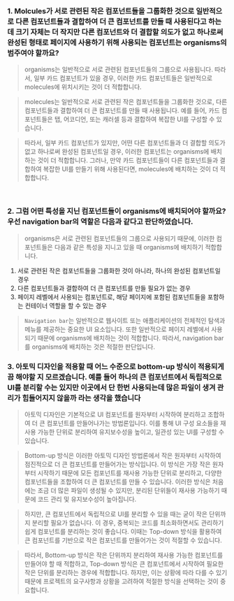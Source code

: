 

### 1. Molcules가 서로 관련된 작은 컴포넌트들을 그룹화한 것으로 일반적으로 다른 컴포넌트들과 결합하여 더 큰 컴포넌트를 만들 때 사용된다고 하는데 크기 자체는 더 작지만 다른 컴포넌트와 더 결합할 의도가 없고 하나로써 완성된 형태로 페이지에 사용하기 위해 사용되는 컴포넌트는 organisms의 범주여야  할까요?

> organisms는 일반적으로 서로 관련된 컴포넌트들의 그룹으로 사용됩니다. 따라서, 일부 카드 컴포넌트가 있을 경우, 이러한 카드 컴포넌트들은 일반적으로 molecules에 위치시키는 것이 더 적합합니다.

> molecules는 일반적으로 서로 관련된 작은 컴포넌트들을 그룹화한 것으로, 다른 컴포넌트들과 결합하여 더 큰 컴포넌트를 만들 때 사용됩니다. 예를 들어, 카드 컴포넌트들은 탭, 어코디언, 또는 캐러셀 등과 결합하여 복잡한 UI를 구성할 수 있습니다.

> 따라서, 일부 카드 컴포넌트가 있지만, 어떤 다른 컴포넌트들과 더 결합할 의도가 없고 하나로써 완성된 컴포넌트일 경우, 이러한 컴포넌트는 organisms에 배치하는 것이 더 적합합니다. 그러나, 만약 카드 컴포넌트들이 다른 컴포넌트들과 결합하여 복잡한 UI를 만들기 위해 사용된다면, molecules에 배치하는 것이 더 적합합니다.


<br>

### 2. 그럼 어떤 특성을 지닌 컴포넌트들이 organisms에 배치되어야 할까요? 우선 navigation bar의 역할은 다음과 같다고 판단하였습니다.

> organisms은 서로 관련된 컴포넌트들의 그룹으로 사용되기 때문에, 이러한 컴포넌트들은 다음과 같은 특성을 지니고 있을 때 organisms에 배치하기 적합합니다.

1. 서로 관련된 작은 컴포넌트들을 그룹화한 것이 아니라, 하나의 완성된 컴포넌트일 경우
2. 다른 컴포넌트들과 결합하여 더 큰 컴포넌트를 만들 필요가 없는 경우
3. 페이지 레벨에서 사용되는 컴포넌트로, 해당 페이지에 포함된 컴포넌트들을 포함하는 컨테이너 역할을 할 수 있는 경우

> `Navigation bar`는 일반적으로 웹사이트 또는 애플리케이션의 전체적인 탐색과 메뉴를 제공하는 중요한 UI 요소입니다. 또한 일반적으로 페이지 레벨에서 사용되기 때문에 organisms에 배치하는 것이 적합합니다. 따라서, navigation bar를 organisms에 배치하는 것은 적절한 판단입니다.


### 3. 아토믹 디자인을 적용할 때 어느 수준으로 bottom-up 방식이 적용되게끔 해야할 지 모르겠습니다. 예를 들어 하나의 큰 컴포넌트에서 독립적으로 UI를 분리할 수는 있지만 이곳에서 단 한번 사용되는데 많은 파일이 생겨 관리가 힘들어지지 않을까 라는 생각을 했습니다

> 아토믹 디자인은 기본적으로 UI 컴포넌트를 원자부터 시작하여 분리하고 조합하여 더 큰 컴포넌트를 만들어나가는 방법론입니다. 이를 통해 UI 구성 요소들을 재사용 가능한 단위로 분리하여 유지보수성을 높이고, 일관성 있는 UI를 구성할 수 있습니다.

> Bottom-up 방식은 이러한 아토믹 디자인 방법론에서 작은 원자부터 시작하여 점진적으로 더 큰 컴포넌트를 만들어가는 방식입니다. 이 방식은 가장 작은 원자부터 시작하기 때문에 모든 컴포넌트를 재사용 가능한 단위로 분리하고, 다양한 컴포넌트들을 조합하여 더 큰 컴포넌트를 만들 수 있습니다. 이러한 방식은 처음에는 조금 더 많은 파일이 생성될 수 있지만, 분리된 단위들이 재사용 가능하기 때문에 코드 관리 및 유지보수성이 높아집니다.

> 하지만, 큰 컴포넌트에서 독립적으로 UI를 분리할 수 있을 때는 굳이 작은 단위까지 분리할 필요가 없습니다. 이 경우, 중복되는 코드를 최소화하면서도 관리하기 쉽게 컴포넌트를 분리하는 것이 좋습니다. 이때는 Top-down 방식을 활용하여 큰 컴포넌트를 기반으로 작은 컴포넌트를 만들어가는 것이 적절할 수 있습니다.

> 따라서, Bottom-up 방식은 작은 단위까지 분리하여 재사용 가능한 컴포넌트를 만들어야 할 때 적합하고, Top-down 방식은 큰 컴포넌트에서 시작하여 필요한 작은 단위를 분리하는 경우에 적합합니다. 하지만, 이는 상황에 따라 다를 수 있기 때문에 프로젝트의 요구사항과 상황을 고려하여 적절한 방식을 선택하는 것이 중요합니다.
